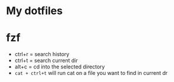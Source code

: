 # My dotfiles


# fzf

- ctrl+r = search history
- ctrl+t = search current dir
- alt+c = cd into the selected directory
- `cat + ctrl+t` will run cat on a file you want to find in current dr